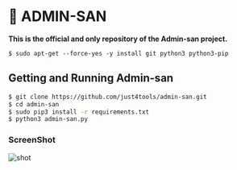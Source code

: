 # 📸 ADMIN-SAN
**This is the official and only repository of the Admin-san project.**
```
$ sudo apt-get --force-yes -y install git python3 python3-pip
```

## Getting and Running Admin-san
```sh
$ git clone https://github.com/just4tools/admin-san.git
$ cd admin-san
$ sudo pip3 install -r requirements.txt
$ python3 admin-san.py
```

### ScreenShot
![shot](https://github.com/WeebSec/admin-san/blob/master/imgs/ss.png)




